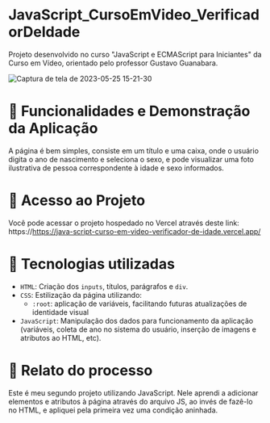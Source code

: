 # JavaScript_CursoEmVideo_VerificadorDeIdade
Projeto desenvolvido no curso "JavaScript e ECMAScript para Iniciantes" da Curso em Vídeo, orientado pelo professor Gustavo Guanabara.

![Captura de tela de 2023-05-25 15-21-30](https://github.com/karinoniesko/JavaScript_CursoEmVideo_VerificadorDeIdade/assets/126200406/c4e4fa94-b1ad-4e23-9981-10772affc094)

# :round_pushpin: Funcionalidades e Demonstração da Aplicação
A página é bem simples, consiste em um título e uma caixa, onde o usuário digita o ano de nascimento e seleciona o sexo, e pode visualizar uma foto ilustrativa de pessoa correspondente à idade e sexo informados.

# :round_pushpin: Acesso ao Projeto
Você pode acessar o projeto hospedado no Vercel através deste link: https://https://java-script-curso-em-video-verificador-de-idade.vercel.app/

# :round_pushpin: Tecnologias utilizadas
- `HTML`: Criação dos `inputs`, títulos, parágrafos e `div`.
- `CSS`: Estilização da página utilizando:
  - `:root`: aplicação de variáveis, facilitando futuras atualizações de identidade visual
- `JavaScript`: Manipulação dos dados para funcionamento da aplicação (variáveis, coleta de ano no sistema do usuário, inserção de imagens e atributos ao HTML, etc).
  
# :round_pushpin: Relato do processo
Este é meu segundo projeto utilizando JavaScript. Nele aprendi a adicionar elementos e atributos à página através do arquivo JS, ao invés de fazê-lo no HTML, e apliquei pela primeira vez uma condição aninhada.
